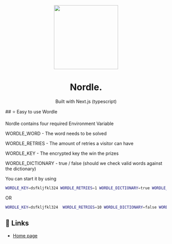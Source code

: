 <p align="center">
  <a href="https://notifire.co">
    <img width="200" src="https://uploads-ssl.webflow.com/6130b4d29bb0ab09e14ae9ee/6130e6931f755df302203fcc_SideLogo%20-%20BLack-p-800.png">
  </a>
</p>
<h1 align="center">Nordle.</h1>
<p align="center">Built with Next.js (typescript)</p>
## ⭐️ Easy to use Wordle

Nordle contains four required Environment Variable

WORDLE_WORD - The word needs to be solved

WORDLE_RETRIES - The amount of retries a visitor can have

WORDLE_KEY - The encrypted key the win the prizes

WORDLE_DICTIONARY - true / false (should we check valid words against the dictionary)

You can start it by using

```bash
WORDLE_KEY=dsfkljfkl324 WORDLE_RETRIES=1 WORDLE_DICTIONARY=true WORDLE_WORD=notifire npm run dev
```

OR

```bash
WORDLE_KEY=dsfkljfkl324  WORDLE_RETRIES=10 WORDLE_DICTIONARY=false WORDLE_WORD=notifire npm run start
```


## 🔗 Links
- [Home page](https://notifire.co/)